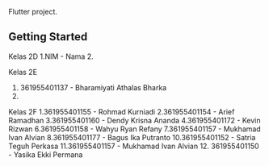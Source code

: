 Flutter project.

## Getting Started

Kelas 2D
1.NIM - Nama
2. 

Kelas 2E
1. 361955401137 - Bharamiyati Athalas Bharka
2.

Kelas 2F
1.361955401155 - Rohmad Kurniadi
2.361955401154 - Arief Ramadhan
3.361955401160 - Dendy Krisna Ananda
4.361955401172 - Kevin Rizwan
6.361955401158 - Wahyu Ryan Refany
7.361955401157 - Mukhamad Ivan Alvian
8.361955401177 - Bagus Ika Putranto
10.361955401152 - Satria Teguh Perkasa
11.361955401157 - Mukhamad Ivan Alvian
12. 361955401150 - Yasika Ekki Permana
